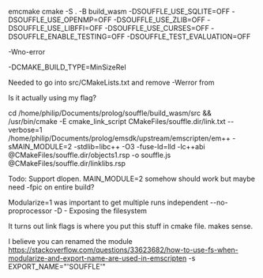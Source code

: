 emcmake cmake -S . -B build_wasm -DSOUFFLE_USE_SQLITE=OFF -DSOUFFLE_USE_OPENMP=OFF -DSOUFFLE_USE_ZLIB=OFF -DSOUFFLE_USE_LIBFFI=OFF -DSOUFFLE_USE_CURSES=OFF -DSOUFFLE_ENABLE_TESTING=OFF -DSOUFFLE_TEST_EVALUATION=OFF


-Wno-error

-DCMAKE_BUILD_TYPE=MinSizeRel

Needed to go into src/CMakeLists.txt and remove -Werror from 


Is it actually using my flag?

cd /home/philip/Documents/prolog/souffle/build_wasm/src && /usr/bin/cmake -E cmake_link_script CMakeFiles/souffle.dir/link.txt --verbose=1
/home/philip/Documents/prolog/emsdk/upstream/emscripten/em++  -sMAIN_MODULE=2 -stdlib=libc++ -O3    -fuse-ld=lld -lc++abi @CMakeFiles/souffle.dir/objects1.rsp  -o souffle.js @CMakeFiles/souffle.dir/linklibs.rsp


Todo:
Support dlopen. MAIN_MODULE=2 somehow should work but maybe need -fpic on entire build?


Modularize=1 was important to get multiple runs independent
--no-proprocessor 
-D -
Exposing the filesystem

It turns out link flags is where you put this stuff in cmake file. makes sense.


I believe you can renamed the module
https://stackoverflow.com/questions/33623682/how-to-use-fs-when-modularize-and-export-name-are-used-in-emscripten
-s EXPORT_NAME="'SOUFFLE'"
